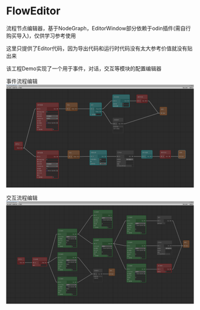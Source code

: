 # FlowEditor
流程节点编辑器，基于NodeGraph，EditorWindow部分依赖于odin插件(需自行购买导入)，仅供学习参考使用

这里只提供了Editor代码，因为导出代码和运行时代码没有太大参考价值就没有贴出来

该工程Demo实现了一个用于事件，对话，交互等模块的配置编辑器

事件流程编辑
![image](https://github.com/Svily/FlowEditor/blob/master/Assets/Image/flow01.png)

交互流程编辑
![image](https://github.com/Svily/FlowEditor/blob/master/Assets/Image/flow2.png)
